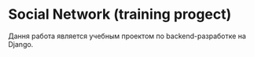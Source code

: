 # Social Network (training progect)

Дання работа является учебным проектом по backend-разработке на Django.
